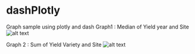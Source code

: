# dashPlotly
Graph sample using plotly and dash
Graph1 : Median of Yield  year and Site 
![alt text](https://github.com/SachinSirohi/dashPlotly/tree/master/screenshot/Graph1.jpg)

Graph 2 : Sum of Yield Variety and Site
![alt text](https://github.com/SachinSirohi/dashPlotly/tree/master/screenshot/fig2.jpg)
